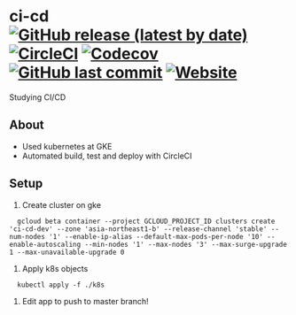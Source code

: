 # ci-cd [![GitHub release (latest by date)](https://img.shields.io/github/v/release/anoriqq/ci-cd?style=flat-square)](https://github.com/anoriqq/ci-cd/releases) [![CircleCI](https://img.shields.io/circleci/build/github/anoriqq/ci-cd?style=flat-square)](https://circleci.com/gh/anoriqq/ci-cd) [![Codecov](https://img.shields.io/codecov/c/github/anoriqq/ci-cd?style=flat-square)](https://codecov.io/gh/anoriqq/ci-cd) [![GitHub last commit](https://img.shields.io/github/last-commit/anoriqq/ci-cd?style=flat-square)](https://github.com/anoriqq/ci-cd/commits) [![Website](https://img.shields.io/website?down_color=red&down_message=down&style=flat-square&up_color=brightgreen&up_message=up&url=https%3A%2F%2Fp.anoriqq.com)](https://p.anoriqq.com)

Studying CI/CD

## About

- Used kubernetes at GKE
- Automated build, test and deploy with CircleCI

## Setup

1. Create cluster on gke

```shell
  gcloud beta container --project GCLOUD_PROJECT_ID clusters create 'ci-cd-dev' --zone 'asia-northeast1-b' --release-channel 'stable' --num-nodes '1' --enable-ip-alias --default-max-pods-per-node '10' --enable-autoscaling --min-nodes '1' --max-nodes '3' --max-surge-upgrade 1 --max-unavailable-upgrade 0
```

1. Apply k8s objects

```shell
  kubectl apply -f ./k8s
```

1. Edit app to push to master branch!
